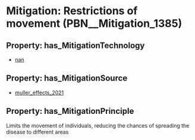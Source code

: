# Mitigation: __Restrictions of movement__ (PBN__Mitigation_1385)

## Property: has_MitigationTechnology

* [nan](../Technology/PBN__Technology_22)

## Property: has_MitigationSource

* [muller_effects_2021](../Article/PBN__Article_30)

## Property: has_MitigationPrinciple

Limits the movement of individuals, reducing the chances of spreading the disease to different areas

